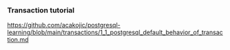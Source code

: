 ### Transaction tutorial

https://github.com/acakojic/postgresql-learning/blob/main/transactions/1_1_postgresql_default_behavior_of_transaction.md